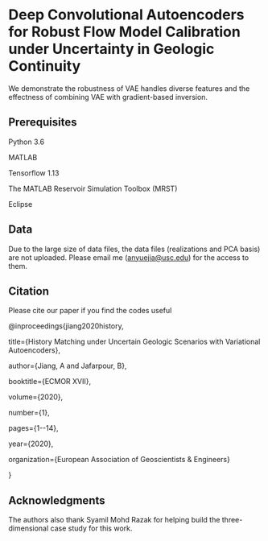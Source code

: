 # Deep Convolutional Autoencoders for Robust Flow Model Calibration under Uncertainty in Geologic Continuity
We demonstrate the robustness of VAE handles diverse features and the effectness of combining VAE with gradient-based inversion.

## Prerequisites
Python 3.6

MATLAB

Tensorflow 1.13

The MATLAB Reservoir Simulation Toolbox (MRST)

Eclipse

## Data
Due to the large size of data files, the data files (realizations and PCA basis) are not uploaded. Please email me (anyuejia@usc.edu) for the access to them.

## Citation
Please cite our paper if you find the codes useful

@inproceedings{jiang2020history,

  title={History Matching under Uncertain Geologic Scenarios with Variational Autoencoders},
  
  author={Jiang, A and Jafarpour, B},
  
  booktitle={ECMOR XVII},
  
  volume={2020},
  
  number={1},
  
  pages={1--14},
  
  year={2020},
  
  organization={European Association of Geoscientists \& Engineers}
  
}

## Acknowledgments
The authors also thank Syamil Mohd Razak for helping build the three-dimensional case study for this work.
